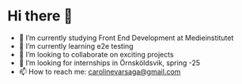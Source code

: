 # Hi there 👋

- 🔭 I’m currently studying Front End Development at Medieinstitutet
- 🌱 I’m currently learning e2e testing
- 👯 I’m looking to collaborate on exciting projects
- 🤔 I’m looking for internships in Örnsköldsvik, spring -25
- 📫 How to reach me: carolinevarsaga@gmail.com

